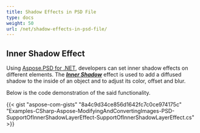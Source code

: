 ```yaml
---
title: Shadow Effects in PSD File
type: docs
weight: 50
url: /net/shadow-effects-in-psd-file/
---
```



## **Inner Shadow Effect**
Using [Aspose.PSD for .NET](https://products.aspose.com/psd/net), developers can set inner shadow effects on different elements. The [***Inner Shadow***](https://reference.aspose.com/net/psd/aspose.psd.fileformats.psd.layers.layereffects/innershadoweffect) effect is used to add a diffused shadow to the inside of an object and to adjust its color, offset and blur.

Below is the code demonstration of the said functionality.

{{< gist "aspose-com-gists" "8a4c9d34ce856d1642fc7c0ce974175c" "Examples-CSharp-Aspose-ModifyingAndConvertingImages-PSD-SupportOfInnerShadowLayerEffect-SupportOfInnerShadowLayerEffect.cs" >}}






